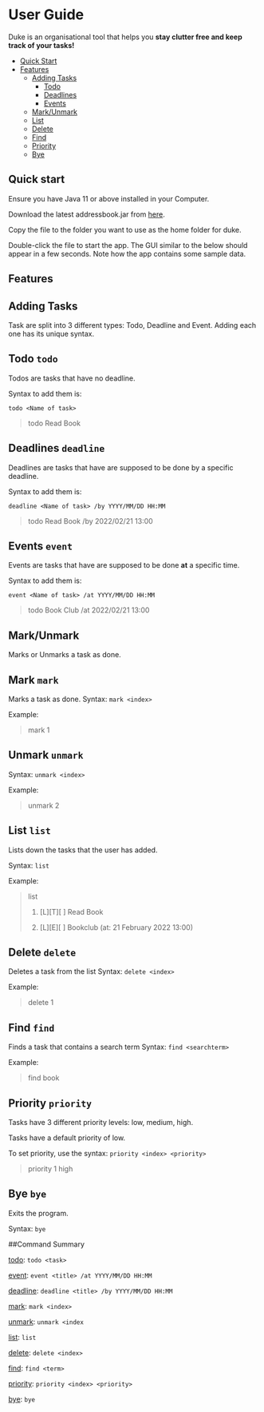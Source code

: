 # User Guide

Duke is an organisational tool that helps you **stay clutter free and keep track of your tasks!**
- [Quick Start](#quick-start) 
- [Features](#features)
  - [Adding Tasks](#adding-tasks)
    - [Todo](#todo-todo)
    - [Deadlines](#deadlines-deadline)
    - [Events](#events-event)
  - [Mark/Unmark](#markunmark)
  - [List](#list-list)
  - [Delete](#delete-delete)
  - [Find](#find-find)
  - [Priority](#priority-priority)
  - [Bye](#bye-bye)


## Quick start
Ensure you have Java 11 or above installed in your Computer.

Download the latest addressbook.jar from [here](https://github.com/kuanjr/ip/releases/download/A-Release/duke.jar).

Copy the file to the folder you want to use as the home folder for duke.

Double-click the file to start the app. The GUI similar to the below should appear in a few seconds. Note how the app contains some sample data.



## Features 

## Adding Tasks
Task are split into 3 different types: Todo, Deadline and Event. Adding each one has its unique syntax.


## Todo `todo`
Todos are tasks that have no deadline. 

Syntax to add them is:

`todo <Name of task>`

>todo Read Book

## Deadlines `deadline`

Deadlines are tasks that have are supposed to be done by a specific deadline.

Syntax to add them is:

`deadline <Name of task> /by YYYY/MM/DD HH:MM`

>todo Read Book /by 2022/02/21 13:00


## Events `event`

Events are tasks that have are supposed to be done **at** a specific time.

Syntax to add them is:

`event <Name of task> /at YYYY/MM/DD HH:MM`

>todo Book Club /at 2022/02/21 13:00

## Mark/Unmark
Marks or Unmarks a task as done.

## Mark `mark`
Marks a task as done.
Syntax:
`mark <index>`

Example:
>mark 1

## Unmark `unmark`

Syntax:
`unmark <index>`

Example:
>unmark 2


## List `list`
Lists down the tasks that the user has added.

Syntax:
`list`

Example:
> list
> 
> 1. [L][T][ ] Read Book
> 
> 2.  [L][E][ ] Bookclub (at: 21 February 2022 13:00)

## Delete `delete`
Deletes a task from the list
Syntax:
`delete <index>`

Example:
>delete 1


## Find `find`
Finds a task that contains a search term
Syntax:
`find <searchterm>`

Example:
>find book


## Priority `priority`
Tasks have 3 different priority levels: low, medium, high.

Tasks have a default priority of low.

To set priority, use the syntax: `priority <index> <priority>`
>priority 1 high

## Bye `bye`
Exits the program.

Syntax: `bye`


##Command Summary

[todo](#todo-todo): `todo <task>`

[event](#events-event): `event <title> /at YYYY/MM/DD HH:MM`

[deadline](#deadlines-deadline): `deadline <title> /by YYYY/MM/DD HH:MM`

[mark](#markunmark): `mark <index>`

[unmark](#markunmark): `unmark <index`

[list](#list-list): `list`

[delete](#delete-delete): `delete <index>`

[find](#find-find): `find <term>`

[priority](#priority-priority): `priority <index> <priority>`

[bye](#bye-bye): `bye`